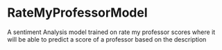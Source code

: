 # RateMyProfessorModel
A sentiment Analysis model trained on rate my professor scores where it will be able to predict a score of a professor based on the description
